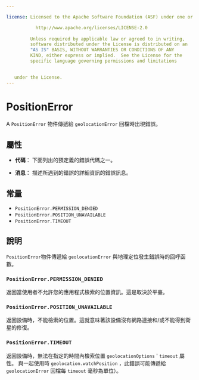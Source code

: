 ```yaml
---

license: Licensed to the Apache Software Foundation (ASF) under one or more contributor license agreements. See the NOTICE file distributed with this work for additional information regarding copyright ownership. The ASF licenses this file to you under the Apache License, Version 2.0 (the "License"); you may not use this file except in compliance with the License. You may obtain a copy of the License at

           http://www.apache.org/licenses/LICENSE-2.0
    
         Unless required by applicable law or agreed to in writing,
         software distributed under the License is distributed on an
         "AS IS" BASIS, WITHOUT WARRANTIES OR CONDITIONS OF ANY
         KIND, either express or implied.  See the License for the
         specific language governing permissions and limitations
    

   under the License.
---
```


# PositionError

A `PositionError` 物件傳遞給 `geolocationError` 回檔時出現錯誤。

## 屬性

*   **代碼**： 下面列出的預定義的錯誤代碼之一。

*   **消息**： 描述所遇到的錯誤的詳細資訊的錯誤訊息。

## 常量

*   `PositionError.PERMISSION_DENIED`
*   `PositionError.POSITION_UNAVAILABLE`
*   `PositionError.TIMEOUT`

## 說明

`PositionError`物件傳遞給 `geolocationError` 與地理定位發生錯誤時的回呼函數。

### `PositionError.PERMISSION_DENIED`

返回當使用者不允許您的應用程式檢索的位置資訊。這是取決於平臺。

### `PositionError.POSITION_UNAVAILABLE`

返回設備時，不能檢索的位置。這就意味著該設備沒有網路連接和/或不能得到衛星的修復。

### `PositionError.TIMEOUT`

返回設備時，無法在指定的時間內檢索位置 `geolocationOptions` ' `timeout` 屬性。 與一起使用時 `geolocation.watchPosition` ，此錯誤可能傳遞給 `geolocationError` 回檔每 `timeout` 毫秒為單位）。